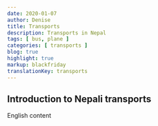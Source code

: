 ```yaml
---
date: 2020-01-07
author: Denise
title: Transports
description: Transports in Nepal
tags: [ bus, plane ]
categories: [ transports ]
blog: true
highlight: true
markup: blackfriday
translationKey: transports
---
```


## Introduction to Nepali transports

English content